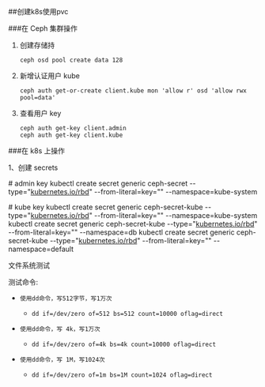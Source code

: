 ##创建k8s使用pvc

###在 Ceph 集群操作

1. 创建存储持

   ```
   ceph osd pool create data 128
   ```

2. 新增认证用户 kube

   ```
   ceph auth get-or-create client.kube mon 'allow r' osd 'allow rwx pool=data'
   ```

3. 查看用户 key

   ```
   ceph auth get-key client.admin
   ceph auth get-key client.kube
   ```

###在 k8s 上操作

1、创建 secrets

\# admin key
kubectl create secret generic ceph-secret --type="[kubernetes.io/rbd](http://kubernetes.io/rbd)" --from-literal=key="" --namespace=kube-system

\# kube key
kubectl create secret generic ceph-secret-kube --type="[kubernetes.io/rbd](http://kubernetes.io/rbd)" --from-literal=key="" --namespace=kube-system
kubectl create secret generic ceph-secret-kube --type="[kubernetes.io/rbd](http://kubernetes.io/rbd)" --from-literal=key="" --namespace=db
kubectl create secret generic ceph-secret-kube --type="[kubernetes.io/rbd](http://kubernetes.io/rbd)" --from-literal=key="" --namespace=default



文件系统测试

测试命令:

- ```
  使用dd命令，写512字节，写1万次
  ```

  - ```
    dd if=/dev/zero of=512 bs=512 count=10000 oflag=direct
    ```

- ```
  使用dd命令，写 4k，写1万次
  ```

  - ```
    dd if=/dev/zero of=4k bs=4k count=10000 oflag=direct
    ```

- ```
  使用dd命令，写 1M，写1024次
  ```

  - ```
    dd if=/dev/zero of=1m bs=1M count=1024 oflag=direct
    ```